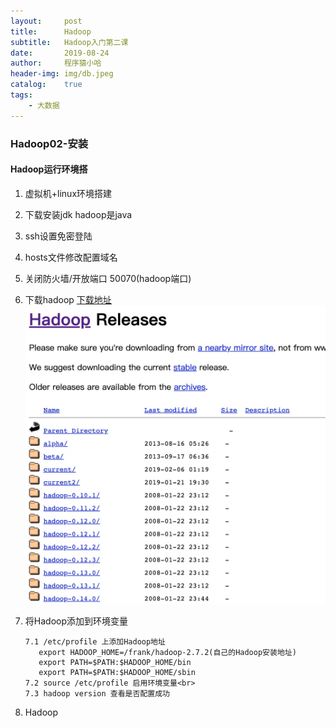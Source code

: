 ```yaml
---
layout:     post
title:      Hadoop
subtitle:   Hadoop入门第二课
date:       2019-08-24
author:     程序猿小哈
header-img: img/db.jpeg
catalog: 	true
tags:
    - 大数据
---
```


### Hadoop02-安装

#### Hadoop运行环境搭

1. 虚拟机+linux环境搭建
2. 下载安装jdk hadoop是java 
3. ssh设置免密登陆
4. hosts文件修改配置域名
5. 关闭防火墙/开放端口  50070(hadoop端口)
6. 下载hadoop [下载地址](https://archive.apache.org/dist/hadoop/common/)
![hadoop下载地址](/postImg/Hadoop01.jpg )
7. 将Hadoop添加到环境变量<br>

   ```
   7.1 /etc/profile 上添加Hadoop地址  
      export HADOOP_HOME=/frank/hadoop-2.7.2(自己的Hadoop安装地址)
      export PATH=$PATH:$HADOOP_HOME/bin
      export PATH=$PATH:$HADOOP_HOME/sbin
   7.2 source /etc/profile 启用环境变量<br>
   7.3 hadoop version 查看是否配置成功
   ``` 
8. Hadoop

  

  